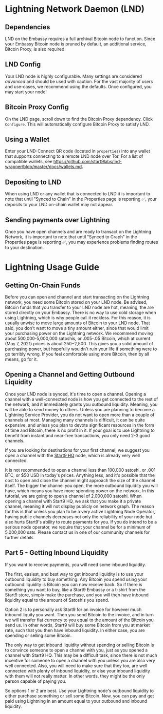 # Lightning Network Daemon (LND)

## Dependencies

LND on the Embassy requires a full archival Bitcoin node to function. Since your Embassy Bitcoin node is pruned by default, an additional service, Bitcoin Proxy, is also required.

## LND Config

Your LND node is highly configurable. Many settings are considered _advanced_ and should be used with caution. For the vast majority of users and use-cases, we recommend using the defaults. Once configured, you may start your node!

## Bitcoin Proxy Config

On the LND page, scroll down to find the Bitcoin Proxy dependency. Click `Configure`. This will automatically configure Bitcoin Proxy to satisfy LND.

## Using a Wallet

Enter your LND-Connect QR code (located in `properties`) into any wallet that supports connecting to a remote LND node over Tor. For a list of compatible wallets, see <a href="https://github.com/start9labs/lnd-wrapper/blob/master/docs/wallets.md" target="_blank">https://github.com/start9labs/lnd-wrapper/blob/master/docs/wallets.md</a>.

## Depositing to LND

When using LND or any wallet that is connected to LND it is important to note that until "Synced to Chain" in the Properties page is reporting ✅, your deposits to your LND on-chain wallet may not appear.

## Sending payments over Lightning

Once you have open channels and are ready to transact on the Lightning Network, it is important to note that until "Synced to Graph" in the Properties page is reporting ✅, you may experience problems finding routes to your destination.

# Lightning Usage Guide

## Getting On-Chain Funds

Before you can open and channel and start transacting on the Lightning network, you need some Bitcoin stored on your LND node. Be advised, Bitcoin funds that you transfer to your LND node are hot, meaning, the are stored directly on your Embassy. There is no way to use cold storage when using Lightning, which is why people call it reckless. For this reason, it is usually unwise to move large amounts of Bitcoin to your LND node. That said, you don't want to move a tiny amount either, since that would limit your purchasing power on the Lightning network. We recommend moving about 500,000-5,000,000 satoshis, or .005-.05 Bitcoin, which at current (May 7, 2021) prices is about $250-$2,500. This gives you a solid amount of purchasing power, but hopefully wouldn't ruin your life if something were to go terribly wrong. If you feel comfortable using more Bitcoin, then by all means, go for it.

## Opening a Channel and Getting Outbound Liquidity

Once your LND node is synced, it's time to open a channel. Opening a channel with a well-connected node is how you get connected to the rest of the network, and it immediately grants you outbound liquidity. Meaning, you will be able to send money to others. Unless you are planning to become a Lightning Service Provider, you do not want to open more than a couple of channels at most. Managing many channels is difficult, it can be quite expensive, and unless you plan to devote significant resources in the form of time and Bitcoin, there is no profit in it. If your goal is to use Lightning to benefit from instant and near-free transactions, you only need 2-3 good channels.

If you are looking for destinations for your first channel, we suggest you open a channel with the [Start9 HQ](025d28dc4c4f5ce4194c31c3109129cd741fafc1ff2f6ea53f97de2f58877b2295@64.225.19.231:9735) node, which is already very well connected.

It is not recommended to open a channel less than 100,000 satoshi, or .001 BTC, or $50 USD in today's prices. Anything less, and it's possible that the cost to open and close the channel might approach the size of the channel itself. The bigger the channel you open, the more outbound liquidity you will have, which means you have more spending power on the network. In this tutorial, we are going to open a channel of 2,000,000 satoshi. When opening a channel with Start9 HQ, we ask that you make it a private channel, meaning it will not display publicly on network graph. The reason for this is that unless you plan to be a very active Lightning Node Operator, having public channels decreases not only the reliability of your node but also hurts Start9's ability to route payments for you. If you do intend to be a serious node operator, we require that your channel be for a minimum of 5,000,000 sats. Please contact us in one of our community channels for further details.

## Part 5 - Getting Inbound Liquidity

If you want to receive payments, you will need some inbound liquidity.

The first, easiest, and best way to get inbound liquidity is to use your outbound liquidity to buy something. Any Bitcoin you spend using your outbound liquidity is Bitcoin you can now receive back. So if there is something you want to buy, like a Start9 Embassy or a t-shirt from the Start9 store, simply make the purchase, and you will then have inbound liquidity equal to the amount of Satoshis you spend.

Option 2 is to personally ask Start9 for an invoice for however much inbound liquity you want. Then you send Bitcoin to the invoice, and in turn we will transfer fiat currency to you equal to the amount of the Bitcoin you send us. In other words, Start9 will buy some Bitcoin from you at market rate, such that you then have inbound liquidity. In either case, you are spending or selling some Bitcoin.

The only way to get inbound liquidity without spending or selling Bitcoin is to convince someone to open a channel with you, just as you opened a channel with Start9 HQ. This may be a difficult task, since there is not much incentive for someone to open a channel with you unless you are also very well connected. Also, you will need to make sure that they too, are well connected with plenty of inbound liquidity, or else your inbound liquidity with them will not really matter. In other words, they might be the only person capable of paying you.

So options 1 or 2 are best. Use your Lightning node's outbound liquidity to either purchase something or sell some Bitcoin. Now, you can pay and get paid using Lightning in an amount equal to your outbound and inbound liquidity.
